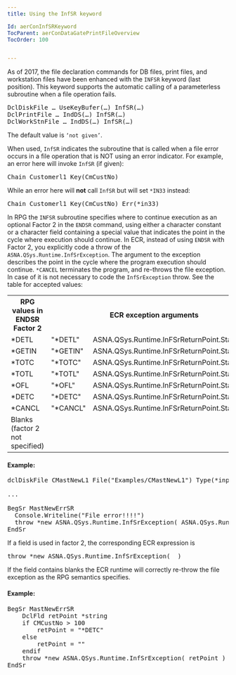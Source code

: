 ```yaml
---
title: Using the InfSR keyword

Id: aerConInfSRKeyword
TocParent: aerConDataGatePrintFileOverview
TocOrder: 100


---
```


As of 2017, the file declaration commands for DB files, print files, and workstation files have been enhanced with the ```INFSR``` keyword (last position). This keyword supports the automatic calling of a parameterless subroutine when a file operation fails. 
<pre>DclDiskFile … UseKeyBufer(…) InfSR(…)
DclPrintFile … IndDS(…) InfSR(…)
DclWorkStnFile … IndDS(…) InfSR(…)</pre>

The default value is ```‘not given’```.

When used, ```InfSR``` indicates the subroutine that is called when a file error occurs in a file operation that is NOT using an error indicator. For example, an error here will invoke ```InfSR``` (if given): 
<pre>Chain Customerl1 Key(CmCustNo)</pre>

While an error here will **not** call ```InfSR``` but will set ```*IN33``` instead:
<pre>Chain Customerl1 Key(CmCustNo) Err(*in33)</pre>

In RPG the ```INFSR``` subroutine specifies where to continue execution as an optional Factor 2 in the ```ENDSR``` command, using either a character constant or a character field containing a special value that indicates the point in the cycle where execution should continue. In ECR, instead of using ```ENDSR``` with Factor 2, you explicitly code a throw of the ```ASNA.QSys.Runtime.InfSrException```. The argument to the exception describes the point in the cycle where the program execution should continue. ```*CANCEL``` terminates the program, and <blanks> re-throws the file exception. In case of <blanks> it is not necessary to code the ```InfSrException``` throw. See the table for accepted values: 
<table>
            <tr><th>RPG values in ENDSR Factor 2</th>	<th colspan="2">ECR exception arguments</th></tr>
            <tr><td>*DETL</td>	<td>"*DETL"</td>	<td>ASNA.QSys.Runtime.InFSrReturnPoint.StarDetL</td></tr>
            <tr><td>*GETIN</td><td>	"*GETIN"</td><td>	ASNA.QSys.Runtime.InFSrReturnPoint.StarGetIn</td></tr>
            <tr><td>*TOTC</td><td>	"*TOTC"	</td><td>ASNA.QSys.Runtime.InFSrReturnPoint.StarTotC</td></tr>
            <tr><td>*TOTL</td><td>	"*TOTL"	</td><td>ASNA.QSys.Runtime.InFSrReturnPoint.StarTotL</td></tr>
            <tr><td>*OFL</td><td>	"*OFL"	</td><td>ASNA.QSys.Runtime.InFSrReturnPoint.StarOfL</td></tr>
            <tr><td>*DETC</td><td>	"*DETC"	</td><td>ASNA.QSys.Runtime.InFSrReturnPoint.StarDetC</td></tr>
            <tr><td>*CANCL</td><td>	"*CANCL"</td><td>	ASNA.QSys.Runtime.InFSrReturnPoint.StarCancel</td></tr>
            <tr><td>Blanks (factor 2 not specified)</td><td>	<not required></td><td>	<not required></td></tr>
</table>

#### Example:
<pre>dclDiskFile CMastNewL1 File("Examples/CMastNewL1") Type(*input) DB( myDb ) Designation(*primary) Org(*indexed) InfSR(MastNewErrSR)

...

BegSr MastNewErrSR
  Console.Writeline("File error!!!!")
  throw *new ASNA.QSys.Runtime.InfSrException( ASNA.QSys.Runtime.InFSrReturnPoint.StarTotC )
EndSr</pre>

If a field is used in factor 2, the corresponding ECR expression is 
<pre>throw *new ASNA.QSys.Runtime.InfSrException( <field name> )</pre>

If the field contains blanks the ECR runtime will correctly re-throw the file exception as the RPG semantics specifies.

#### Example:
<pre>BegSr MastNewErrSR
    DclFld retPoint *string
    if CMCustNo > 100 
        retPoint = "*DETC"
    else
        retPoint = ""
    endif
    throw *new ASNA.QSys.Runtime.InfSrException( retPoint )
EndSr</pre>

